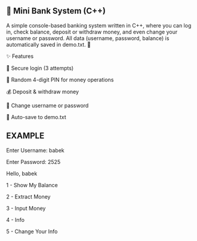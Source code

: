 🏦 Mini Bank System (C++)
-------------------------------------------------------------------------------
A simple console-based banking system written in C++, where you can log in, check balance, deposit or withdraw money, and even change your username or password.
All data (username, password, balance) is automatically saved in demo.txt. 💾

✨ Features

🔐 Secure login (3 attempts)

🔢 Random 4-digit PIN for money operations

💰 Deposit & withdraw money

👤 Change username or password

📁 Auto-save to demo.txt

EXAMPLE
------------------------------------------------------------------------------
Enter Username: babek

Enter Password: 2525

Hello, babek

1 - Show My Balance

2 - Extract Money

3 - Input Money

4 - Info

5 - Change Your Info

